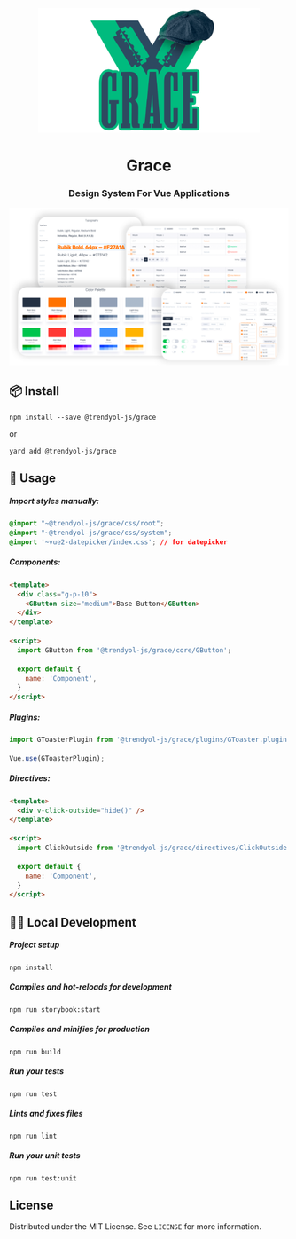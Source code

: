 <p align="center">
  <img width="400" src="./assets/grace-logo.png" alt="logo of grace repository">
</p>

<div align="center">
    <h1>Grace</h1>
    <h3>Design System For Vue Applications</h3>
</div>

<p align="center">
  <img src="./assets/grace-components.png" alt="components of grace repository">
</p>

## 📦 Install
```
npm install --save @trendyol-js/grace
```
or

```
yard add @trendyol-js/grace
```

## 🔨 Usage
##### Import styles manually:
```css
@import "~@trendyol-js/grace/css/root";
@import "~@trendyol-js/grace/css/system";
@import '~vue2-datepicker/index.css'; // for datepicker
```

##### Components:
```html
<template>
  <div class="g-p-10">
    <GButton size="medium">Base Button</GButton>
  </div>
</template>

<script>
  import GButton from '@trendyol-js/grace/core/GButton';
  
  export default {
    name: 'Component',
  }
</script>
```

##### Plugins:
```js
import GToasterPlugin from '@trendyol-js/grace/plugins/GToaster.plugin';

Vue.use(GToasterPlugin);
```

##### Directives:
```html
<template>
  <div v-click-outside="hide()" />
</template>

<script>
  import ClickOutside from '@trendyol-js/grace/directives/ClickOutside';
  
  export default {
    name: 'Component',
  }
</script>
```

## 👨‍💻 Local Development

##### Project setup
```
npm install
```

##### Compiles and hot-reloads for development
```
npm run storybook:start
```

##### Compiles and minifies for production
```
npm run build
```

##### Run your tests
```
npm run test
```

##### Lints and fixes files
```
npm run lint
```

##### Run your unit tests
```
npm run test:unit
```

## License

Distributed under the MIT License. See `LICENSE` for more information.
